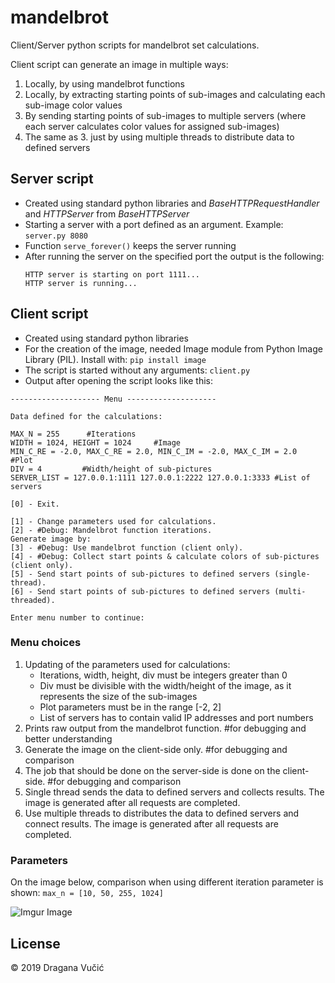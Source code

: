 # mandelbrot
Client/Server python scripts for mandelbrot set calculations.

Client script can generate an image in multiple ways:
1. Locally, by using mandelbrot functions
2. Locally, by extracting starting points of sub-images and calculating each sub-image color values
3. By sending starting points of sub-images to multiple servers (where each server calculates color values for assigned sub-images)
4. The same as 3. just by using multiple threads to distribute data to defined servers

## Server script

- Created using standard python libraries and *BaseHTTPRequestHandler* and *HTTPServer* from *BaseHTTPServer*
- Starting a server with a port defined as an argument. Example: `server.py 8080`
- Function `serve_forever()`  keeps the server running
- After running the server on the specified port the output is the following:
  ```
  HTTP server is starting on port 1111...
  HTTP server is running...
  ```
## Client script

- Created using standard python libraries
- For the creation of the image, needed Image module from Python Image Library (PIL). Install with: `pip install image`
- The script is started without any arguments: `client.py`
- Output after opening the script looks like this:
```
-------------------- Menu --------------------

Data defined for the calculations:

MAX_N = 255      #Iterations
WIDTH = 1024, HEIGHT = 1024     #Image
MIN_C_RE = -2.0, MAX_C_RE = 2.0, MIN_C_IM = -2.0, MAX_C_IM = 2.0        #Plot
DIV = 4         #Width/height of sub-pictures
SERVER_LIST = 127.0.0.1:1111 127.0.0.1:2222 127.0.0.1:3333 #List of servers

[0] - Exit.

[1] - Change parameters used for calculations.
[2] - #Debug: Mandelbrot function iterations.
Generate image by:
[3] - #Debug: Use mandelbrot function (client only).
[4] - #Debug: Collect start points & calculate colors of sub-pictures (client only).
[5] - Send start points of sub-pictures to defined servers (single-thread).
[6] - Send start points of sub-pictures to defined servers (multi-threaded).

Enter menu number to continue:
```

### Menu choices

1. Updating of the parameters used for calculations:
    - Iterations, width, height, div must be integers greater than 0
    - Div must be divisible with the width/height of the image, as it represents the size of the sub-images
    - Plot parameters must be in the range [-2, 2]
    - List of servers has to contain valid IP addresses and port numbers
2. Prints raw output from the mandelbrot function. #for debugging and better understanding
3. Generate the image on the client-side only. #for debugging and comparison
4. The job that should be done on the server-side is done on the client-side. #for debugging and comparison
5. Single thread sends the data to defined servers and collects results. The image is generated after all requests are completed.
6. Use multiple threads to distributes the data to defined servers and connect results. The image is generated after all requests are completed.

### Parameters

On the image below, comparison when using different iteration parameter is shown: `max_n = [10, 50, 255, 1024]`

![Imgur Image](https://i.imgur.com/1neSkZu.png)

License
----

© 2019 Dragana Vučić
